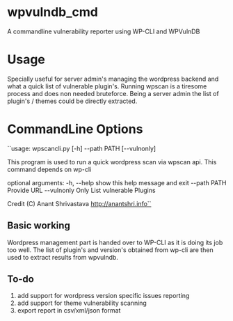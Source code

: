 # wpvulndb_cmd
A commandline vulnerability reporter using WP-CLI and WPVulnDB

# Usage

Specially useful for server admin's managing the wordpress backend and what a quick list of vulnerable plugin's. Running wpscan is a tiresome process and does non needed bruteforce. Being a server admin the list of plugin's / themes could be directly extracted.

# CommandLine Options

``usage: wpscancli.py [-h] --path PATH [--vulnonly]

This program is used to run a quick wordpress scan via wpscan api. This
command depends on wp-cli

optional arguments:
  -h, --help   show this help message and exit
  --path PATH  Provide URL
  --vulnonly   Only List vulnerable Plugins

Credit (C) Anant Shrivastava http://anantshri.info``


## Basic working
Wordpress management part is handed over to WP-CLI as it is doing its job too well.  The list of plugin's and version's obtained from wp-cli are then used to extract results from wpvulndb.


## To-do
1. add support for wordpress version specific issues reporting
2. add support for theme vulnerability scanning
3. export report in csv/xml/json format
